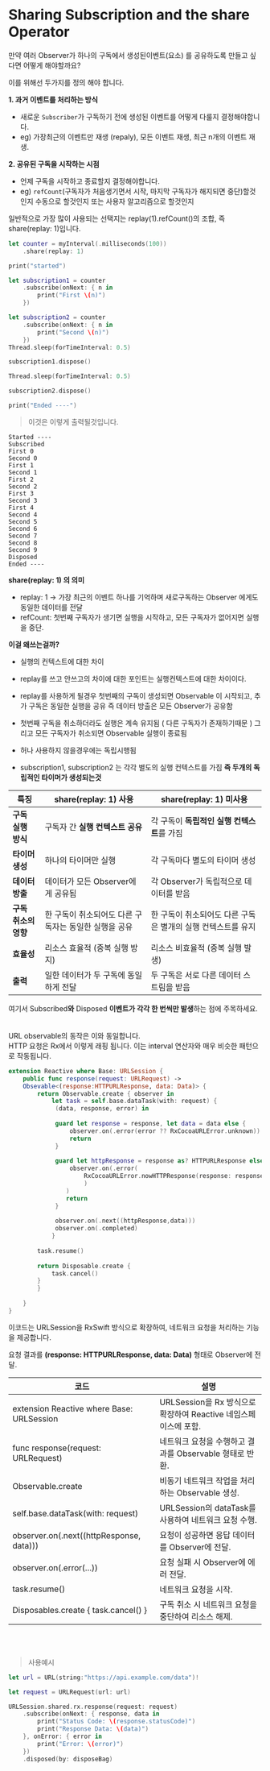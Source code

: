 # Sharing Subscription and the share Operator
만약 여러 Observer가 하나의 구독에서 생성된이벤트(요소) 를 공유하도록 만들고 싶다면 어떻게 해야할까요? 

이를 위해선 두가지를 정의 해야 합니다.

**1. 과거 이벤트를 처리하는 방식**
- 새로운 `Subscriber`가 구독하기 전에 생성된 이벤트를 어떻게 다룰지 결정해야합니다.
- eg) 가장최근의 이벤트만 재생 (repaly), 모든 이벤트 재생, 최근 n개의 이벤트 재생.
  
**2. 공유된 구독을 시작하는 시점**
- 언제 구독을 시작하고 종료할지 결정해야합니다.
-	eg) `refCount`(구독자가 처음생기면서 시작, 마지막 구독자가 해지되면 중단)할것인지 수동으로 할것인지 또는 사용자 알고리즘으로 할것인지

일반적으로 가장 많이 사용되는 선택지는 replay(1).refCount()의 조합, 즉 share(replay: 1)입니다.

```swift
let counter = myInterval(.milliseconds(100))
	.share(replay: 1)

print("started")

let subscription1 = counter
	.subscribe(onNext: { n in 
		print("First \(n)")
	})

let subscription2 = counter
	.subscribe(onNext: { n in
		print("Second \(n)")
	})
Thread.sleep(forTimeInterval: 0.5)

subscription1.dispose()

Thread.sleep(forTimeInterval: 0.5)

subscription2.dispose()

print("Ended ----")
```
> 이것은 이렇게 출력될것입니다.
```
Started ----
Subscribed
First 0
Second 0
First 1
Second 1
First 2
Second 2
First 3
Second 3
First 4
Second 4
Second 5
Second 6
Second 7
Second 8
Second 9
Disposed
Ended ----
```

**share(replay: 1) 의 의미**
- replay: 1 -> 가장 최근의 이벤트 하나를 기억하며 새로구독하는 Observer 에게도 동일한 데이터를 전달
- refCount: 첫번째 구독자가 생기면 실행을 시작하고, 모든 구독자가 없어지면 실행을 중단.

**이걸 왜쓰는걸까?**

- 실행의 컨텍스트에 대한 차이  
- replay를 쓰고 안쓰고의 차이에 대한 포인트는 실행컨텍스트에 대한 차이이다. 

- replay를 사용하게 될경우 첫번째의 구독이 생성되면 Observable 이 시작되고, 추가 구독은 동일한 실행을 공유  즉 데이터 방출은 모든 Observer가 공유함 

- 첫번째 구독을 취소하더라도 실행은 계속 유지됨 ( 다른 구독자가 존재하기때문 ) 그리고 모든 구독자가 취소되면 Observable 실행이 종료됨 

- 허나 사용하지 않을경우에는 독립시행됨 
- subscription1, subscription2 는 각각 별도의 실행 컨텍스트를 가짐 **즉 두개의 독립적인 타이머가 생성되는것**


| **특징**        | share(replay: 1) **사용**        | share(replay: 1) **미사용**           |
| ------------- | ------------------------------ | ---------------------------------- |
| **구독 실행 방식**  | 구독자 간 **실행 컨텍스트 공유**           | 각 구독이 **독립적인 실행 컨텍스트**를 가짐         |
| **타이머 생성**    | 하나의 타이머만 실행                    | 각 구독마다 별도의 타이머 생성                  |
| **데이터 방출**    | 데이터가 모든 Observer에게 공유됨         | 각 Observer가 독립적으로 데이터를 받음          |
| **구독 취소의 영향** | 한 구독이 취소되어도 다른 구독자는 동일한 실행을 공유 | 한 구독이 취소되어도 다른 구독은 별개의 실행 컨텍스트를 유지 |
| **효율성**       | 리소스 효율적 (중복 실행 방지)             | 리소스 비효율적 (중복 실행 발생)                |
| **출력**        | 일한 데이터가 두 구독에 동일하게 전달          | 두 구독은 서로 다른 데이터 스트림을 받음            |



여기서 Subscribed**와** Disposed **이벤트가 각각 한 번씩만 발생**하는 점에 주목하세요.
</br>
</br>
</br>
URL observable의 동작은 이와 동일합니다.  
HTTP 요청은 Rx에서 이렇게 래핑 됩니다. 이는 interval 연산자와 매우 비슷한 패턴으로 작동됩니다.

```swift
extension Reactive where Base: URLSession {
	public func response(request: URLRequest) -> 
	Obsevable<(response:HTTPURLResponse, data: Data)> {
		return Observable.create { observer in 
			let task = self.base.dataTask(with: request) {
			 (data, response, error) in 
			 
			 guard let response = response, let data = data else {
				 observer.on(.error(error ?? RxCocoaURLError.unknown))
				 return
			 }
			 
			 guard let httpResponse = response as? HTTPURLResponse else {
				 observer.on(.error(
					 RxCocoaURLError.nowHTTPResponse(response: response)
					 )
				)
				return
			 }
			 
			 observer.on(.next((httpResponse,data)))
			 observer.on(.completed)
			}
		
		task.resume()
		
		return Disposable.create {
			task.cancel()
		}
		}
	
	}
}
```

이코드는 URLSession을 RxSwift 방식으로 확장하여, 네트워크 요청을 처리하는 기능을 제공합니다.

요청 결과를 **(response: HTTPURLResponse, data: Data)** 형태로 Observer에 전달.


| **코드**                                    | **설명**                                        |
| ----------------------------------------- | --------------------------------------------- |
| extension Reactive where Base: URLSession | URLSession을 Rx 방식으로 확장하여 Reactive 네임스페이스에 포함. |
| func response(request: URLRequest)        | 네트워크 요청을 수행하고 결과를 Observable 형태로 반환.          |
| Observable.create                         | 비동기 네트워크 작업을 처리하는 Observable 생성.              |
| self.base.dataTask(with: request)         | URLSession의 dataTask를 사용하여 네트워크 요청 수행.        |
| observer.on(.next((httpResponse, data)))  | 요청이 성공하면 응답 데이터를 Observer에 전달.                |
| observer.on(.error(...))                  | 요청 실패 시 Observer에 에러 전달.                      |
| task.resume()                             | 네트워크 요청을 시작.                                  |
| Disposables.create { task.cancel() }      | 구독 취소 시 네트워크 요청을 중단하여 리소스 해제.                 |

</br>
</br>

> 사용예시
```swift
let url = URL(string:"https://api.example.com/data")!

let request = URLRequest(url: url)

URLSession.shared.rx.response(request: request)
	.subscribe(onNext: { response, data in 
		print("Status Code: \(response.statusCode)")
        print("Response Data: \(data)")
    }, onError: { error in
        print("Error: \(error)")
    })
    .disposed(by: disposeBag)
```











